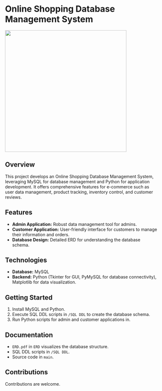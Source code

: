 # Online Shopping Database Management System

<img src="https://github.com/omerskoc/Online-Shopping-Database-Management-System/assets/48410284/030eb5a9-9464-41f3-bb31-fa3b254f291d" width="400">

## Overview
This project develops an Online Shopping Database Management System, leveraging MySQL for database management and Python for application development. It offers comprehensive features for e-commerce such as user data management, product tracking, inventory control, and customer reviews.

## Features
- **Admin Application:** Robust data management tool for admins.
- **Customer Application:** User-friendly interface for customers to manage their information and orders.
- **Database Design:** Detailed ERD for understanding the database schema.

## Technologies
- **Database:** MySQL
- **Backend:** Python (Tkinter for GUI, PyMySQL for database connectivity), Matplotlib for data visualization.

## Getting Started
1. Install MySQL and Python.
2. Execute SQL DDL scripts in `/SQL DDL` to create the database schema.
3. Run Python scripts for admin and customer applications in.

## Documentation
- `ERD.pdf` in `ERD` visualizes the database structure.
- SQL DDL scripts in `/SQL DDL`.
- Source code in `main`.

## Contributions
Contributions are welcome.

